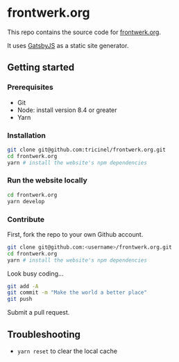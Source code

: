 # frontwerk.org

This repo contains the source code for [frontwerk.org][frontwerk.org].

It uses [GatsbyJS][gatsbyjs] as a static site generator.

## Getting started

### Prerequisites

* Git
* Node: install version 8.4 or greater
* Yarn

### Installation

```bash
git clone git@github.com:tricinel/frontwerk.org.git
cd frontwerk.org
yarn # install the website's npm dependencies
```

### Run the website locally

```bash
cd frontwerk.org
yarn develop
```

### Contribute

First, fork the repo to your own Github account.

```bash
git clone git@github.com:<username>/frontwerk.org.git
cd frontwerk.org
yarn # install the website's npm dependencies
```

Look busy coding...

```bash
git add -A
git commit -m "Make the world a better place"
git push
```

Submit a pull request.

## Troubleshooting

* `yarn reset` to clear the local cache

[frontwerk.org]: https://frontwerk.org
[gatsbyjs]: https://www.gatsbyjs.org